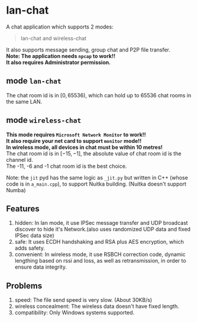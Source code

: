 # lan-chat
A chat application which supports 2 modes:  
> lan-chat and wireless-chat

It also supports message sending, group chat and P2P file transfer.  
**Note: The application needs `npcap` to work!!**  
**It also requires Administrator permission.**
## mode `lan-chat`
The chat room id is in $[0,65536)$, which can hold up to 65536 chat rooms in the same LAN.
## mode `wireless-chat`
**This mode requires `Microsoft Network Monitor` to work!!**  
**It also require your net card to support `monitor` mode!!**  
**In wireless mode, all devices in chat must be within 10 metres!**  
The chat room id is in $[-15,-1]$, the absolute value of chat room id is the channel id.  
The -11, -6 and -1 chat room id is the best choice.

Note: the `jit` pyd has the same logic as `_jit.py` but written in C++ (whose code is in `a_main.cpp`), to support Nuitka building. (Nuitka doesn't support Numba)

## Features
 1. hidden: In lan mode, it use IPSec message transfer and UDP broadcast discover to hide it's Network.(also uses randomized UDP data and fixed IPSec data size)
 2. safe: It uses ECDH handshaking and RSA plus AES encryption, which adds safety.
 3. convenient: In wireless mode, it use RSBCH correction code, dynamic lengthing based on rssi and loss, as well as retransmission, in order to ensure data integrity.

## Problems
1. speed: The file send speed is very slow. (About 30KB/s)
2. wireless concealment: The wireless data doesn't have fixed length.
3. compatibility: Only Windows systems supported.
